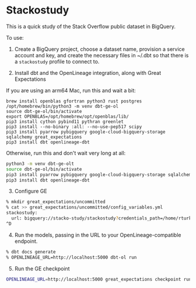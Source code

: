 # Stackostudy

This is a quick study of the Stack Overflow public dataset in BigQuery.

To use:

1. Create a BigQuery project, choose a dataset name, provision a service account and key, and create the necessary files in ~/.dbt so that there is a `stackostudy` profile to connect to.

2. Install dbt and the OpenLineage integration, along with Great Expectations

If you are using an arm64 Mac, run this and wait a bit:

```
brew install openblas gfortran python3 rust postgres
/opt/homebrew/bin/python3 -m venv dbt-ge-ol
source dbt-ge-ol/bin/activate
export OPENBLAS=/opt/homebrew/opt/openblas/lib/
pip3 install cython pybind11 pythran greenlet
pip3 install --no-binary :all: --no-use-pep517 scipy
pip3 install pyarrow pybigquery google-cloud-bigquery-storage sqlalchemy great_expectations
pip3 install dbt openlineage-dbt
```

Otherwise, run this and don't wait very long at all:

```bash
python3 -m venv dbt-ge-olt
source dbt-ge-ol/bin/activate
pip3 install pyarrow pybigquery google-cloud-bigquery-storage sqlalchemy great_expectations
pip3 install dbt openlineage-dbt
```

3. Configure GE

```bash
% mkdir great_expectations/uncommitted
% cat >> great_expectations/uncommitted/config_variables.yml
stackostudy:
  url: bigquery://stacko-study/stackostudy?credentials_path=/home/rturk/.dbt/stacko-study.json
^D
```

4. Run the models, passing in the URL to your OpenLineage-compatible endpoint.

```bash
% dbt docs generate
% OPENLINEAGE_URL=http://localhost:5000 dbt-ol run
```

5. Run the GE checkpoint

```bash
OPENLINEAGE_URL=http://localhost:5000 great_expectations checkpoint run check_users
```

